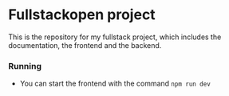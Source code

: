 <h1>Fullstackopen project</h1>

This is the repository for my fullstack project, which includes the documentation, the frontend and the backend.

<h3>Running</h3>

- You can start the frontend with the command `npm run dev`
